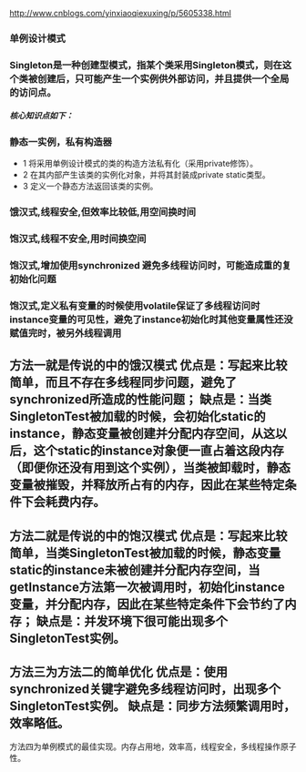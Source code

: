 <http://www.cnblogs.com/yinxiaoqiexuxing/p/5605338.html>

### 单例设计模式

### Singleton是一种创建型模式，指某个类采用Singleton模式，则在这个类被创建后，只可能产生一个实例供外部访问，并且提供一个全局的访问点。

##### 核心知识点如下：
### 静态一实例，私有构造器
- 1  将采用单例设计模式的类的构造方法私有化（采用private修饰）。
- 2  在其内部产生该类的实例化对象，并将其封装成private static类型。
- 3  定义一个静态方法返回该类的实例。


### 饿汉式,线程安全,但效率比较低,用空间换时间

### 饱汉式,线程不安全,用时间换空间

### 饱汉式,增加使用synchronized 避免多线程访问时，可能造成重的复初始化问题

### 饱汉式,定义私有变量的时候使用volatile保证了多线程访问时instance变量的可见性，避免了instance初始化时其他变量属性还没赋值完时，被另外线程调用





方法一就是传说的中的饿汉模式
优点是：写起来比较简单，而且不存在多线程同步问题，避免了synchronized所造成的性能问题；
缺点是：当类SingletonTest被加载的时候，会初始化static的instance，静态变量被创建并分配内存空间，从这以后，这个static的instance对象便一直占着这段内存（即便你还没有用到这个实例），当类被卸载时，静态变量被摧毁，并释放所占有的内存，因此在某些特定条件下会耗费内存。
---
方法二就是传说的中的饱汉模式
优点是：写起来比较简单，当类SingletonTest被加载的时候，静态变量static的instance未被创建并分配内存空间，当getInstance方法第一次被调用时，初始化instance变量，并分配内存，因此在某些特定条件下会节约了内存；
缺点是：并发环境下很可能出现多个SingletonTest实例。
---

方法三为方法二的简单优化
优点是：使用synchronized关键字避免多线程访问时，出现多个SingletonTest实例。
缺点是：同步方法频繁调用时，效率略低。
---

方法四为单例模式的最佳实现。内存占用地，效率高，线程安全，多线程操作原子性。




